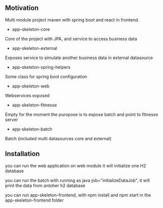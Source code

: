 ## Motivation

Multi module project maven with spring boot and react in frontend.  
* app-skeleton-core  
  
Core of the project with JPA, and service to access business data

* app-skeleton-external  
  
Exposes service to simulate another business data in external datasource

* app-skeleton-spring-helpers  
  
Some class for spring boot configuration

* app-skeleton-web  
  
Webservices exposed 

* app-skeleton-fitnesse  
  
Empty for the moment the puropose is to expose batch and point to fitnesse server 

* app-skeleton-batch  
  
 Batch (included multi datasources core and external)


## Installation

you can run the web application on web module it will initialize one H2 database

you can run the batch with running as java job="initializeDataJob", it will print the data from antoher h2 database

you can run app-skeleton-frontend, with npm install and npm start in the app-skeleton-frontend folder
